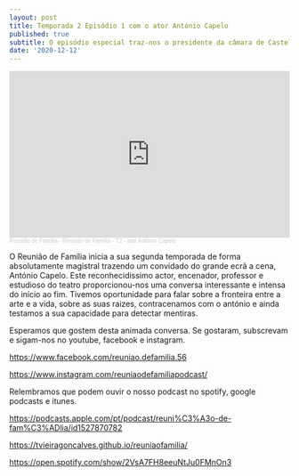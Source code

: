 ```yaml
---
layout: post
title: Temporada 2 Episódio 1 com o ator António Capelo
published: true
subtitle: O episódio especial traz-nos o presidente da câmara de Castelo de Paiva. Falamos com o edil do final de mandato, do purgatório, de sexo aos quarenta e da relação com a política.
date: '2020-12-12'
---
```

<iframe width="100%" height="300" scrolling="no" frameborder="no" allow="autoplay" src="https://w.soundcloud.com/player/?url=https%3A//api.soundcloud.com/tracks/945325276&color=%23ff5500&auto_play=false&hide_related=false&show_comments=true&show_user=true&show_reposts=false&show_teaser=true&visual=true"></iframe><div style="font-size: 10px; color: #cccccc;line-break: anywhere;word-break: normal;overflow: hidden;white-space: nowrap;text-overflow: ellipsis; font-family: Interstate,Lucida Grande,Lucida Sans Unicode,Lucida Sans,Garuda,Verdana,Tahoma,sans-serif;font-weight: 100;"><a href="https://soundcloud.com/reuniao-de-familia" title="Reunião de Família" target="_blank" style="color: #cccccc; text-decoration: none;">Reunião de Família</a> · <a href="https://soundcloud.com/reuniao-de-familia/reuniao-de-familia-t2-ator-antonio-capelo" title="Reunião de Família - T2 - ator António Capelo" target="_blank" style="color: #cccccc; text-decoration: none;">Reunião de Família - T2 - ator António Capelo</a></div>

O Reunião de Família inicia a sua segunda temporada de forma absolutamente magistral trazendo um convidado do grande ecrã a cena, António Capelo. Este reconhecidissimo actor, encenador, professor e estudioso do teatro proporcionou-nos uma conversa interessante e intensa do início ao fim. Tivemos oportunidade para falar sobre a fronteira entre a arte e a vida, sobre as suas raizes, contracenamos com o antónio e ainda testamos a sua capacidade para detectar mentiras.


Esperamos que gostem desta animada conversa.
Se gostaram, subscrevam e sigam-nos no youtube, facebook e instagram.


https://www.facebook.com/reuniao.defamilia.56

https://www.instagram.com/reuniaodefamiliapodcast/

Relembramos que podem ouvir o nosso podcast no spotify, google podcasts e itunes.

 https://podcasts.apple.com/pt/podcast/reuni%C3%A3o-de-fam%C3%ADlia/id1527870782

https://tvieiragoncalves.github.io/reuniaofamilia/

https://open.spotify.com/show/2VsA7FH8eeuNtJu0FMnOn3
